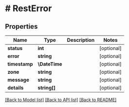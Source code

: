 # # RestError

## Properties

Name | Type | Description | Notes
------------ | ------------- | ------------- | -------------
**status** | **int** |  | [optional]
**error** | **string** |  | [optional]
**timestamp** | **\DateTime** |  | [optional]
**zone** | **string** |  | [optional]
**message** | **string** |  | [optional]
**details** | **string[]** |  | [optional]

[[Back to Model list]](../../README.md#models) [[Back to API list]](../../README.md#endpoints) [[Back to README]](../../README.md)

